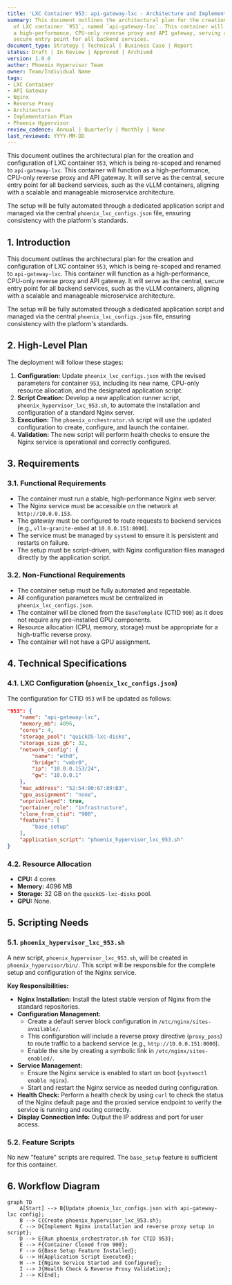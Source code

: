```yaml
---
title: 'LXC Container 953: api-gateway-lxc - Architecture and Implementation Plan'
summary: This document outlines the architectural plan for the creation and configuration
  of LXC container `953`, named `api-gateway-lxc`. This container will function as
  a high-performance, CPU-only reverse proxy and API gateway, serving as the central,
  secure entry point for all backend services.
document_type: Strategy | Technical | Business Case | Report
status: Draft | In Review | Approved | Archived
version: 1.0.0
author: Phoenix Hypervisor Team
owner: Team/Individual Name
tags:
- LXC Container
- API Gateway
- Nginx
- Reverse Proxy
- Architecture
- Implementation Plan
- Phoenix Hypervisor
review_cadence: Annual | Quarterly | Monthly | None
last_reviewed: YYYY-MM-DD
---
```

This document outlines the architectural plan for the creation and configuration of LXC container `953`, which is being re-scoped and renamed to `api-gateway-lxc`. This container will function as a high-performance, CPU-only reverse proxy and API gateway. It will serve as the central, secure entry point for all backend services, such as the vLLM containers, aligning with a scalable and manageable microservice architecture.

The setup will be fully automated through a dedicated application script and managed via the central `phoenix_lxc_configs.json` file, ensuring consistency with the platform's standards.

## 1. Introduction

This document outlines the architectural plan for the creation and configuration of LXC container `953`, which is being re-scoped and renamed to `api-gateway-lxc`. This container will function as a high-performance, CPU-only reverse proxy and API gateway. It will serve as the central, secure entry point for all backend services, such as the vLLM containers, aligning with a scalable and manageable microservice architecture.

The setup will be fully automated through a dedicated application script and managed via the central `phoenix_lxc_configs.json` file, ensuring consistency with the platform's standards.

## 2. High-Level Plan

The deployment will follow these stages:

1.  **Configuration:** Update `phoenix_lxc_configs.json` with the revised parameters for container `953`, including its new name, CPU-only resource allocation, and the designated application script.
2.  **Script Creation:** Develop a new application runner script, `phoenix_hypervisor_lxc_953.sh`, to automate the installation and configuration of a standard Nginx server.
3.  **Execution:** The `phoenix_orchestrator.sh` script will use the updated configuration to create, configure, and launch the container.
4.  **Validation:** The new script will perform health checks to ensure the Nginx service is operational and correctly configured.

## 3. Requirements

### 3.1. Functional Requirements

- The container must run a stable, high-performance Nginx web server.
- The Nginx service must be accessible on the network at `http://10.0.0.153`.
- The gateway must be configured to route requests to backend services (e.g., `vllm-granite-embed` at `10.0.0.151:8000`).
- The service must be managed by `systemd` to ensure it is persistent and restarts on failure.
- The setup must be script-driven, with Nginx configuration files managed directly by the application script.

### 3.2. Non-Functional Requirements

- The container setup must be fully automated and repeatable.
- All configuration parameters must be centralized in `phoenix_lxc_configs.json`.
- The container will be cloned from the `BaseTemplate` (CTID `900`) as it does not require any pre-installed GPU components.
- Resource allocation (CPU, memory, storage) must be appropriate for a high-traffic reverse proxy.
- The container will not have a GPU assignment.

## 4. Technical Specifications

### 4.1. LXC Configuration (`phoenix_lxc_configs.json`)

The configuration for CTID `953` will be updated as follows:

```json
"953": {
    "name": "api-gateway-lxc",
    "memory_mb": 4096,
    "cores": 4,
    "storage_pool": "quickOS-lxc-disks",
    "storage_size_gb": 32,
    "network_config": {
        "name": "eth0",
        "bridge": "vmbr0",
        "ip": "10.0.0.153/24",
        "gw": "10.0.0.1"
    },
    "mac_address": "52:54:00:67:89:B3",
    "gpu_assignment": "none",
    "unprivileged": true,
    "portainer_role": "infrastructure",
    "clone_from_ctid": "900",
    "features": [
        "base_setup"
    ],
    "application_script": "phoenix_hypervisor_lxc_953.sh"
}
```

### 4.2. Resource Allocation

-   **CPU:** 4 cores
-   **Memory:** 4096 MB
-   **Storage:** 32 GB on the `quickOS-lxc-disks` pool.
-   **GPU:** None.

## 5. Scripting Needs

### 5.1. `phoenix_hypervisor_lxc_953.sh`

A new script, `phoenix_hypervisor_lxc_953.sh`, will be created in `phoenix_hypervisor/bin/`. This script will be responsible for the complete setup and configuration of the Nginx service.

**Key Responsibilities:**

-   **Nginx Installation:** Install the latest stable version of Nginx from the standard repositories.
-   **Configuration Management:**
    -   Create a default server block configuration in `/etc/nginx/sites-available/`.
    -   This configuration will include a reverse proxy directive (`proxy_pass`) to route traffic to a backend service (e.g., `http://10.0.0.151:8000`).
    -   Enable the site by creating a symbolic link in `/etc/nginx/sites-enabled/`.
-   **Service Management:**
    -   Ensure the Nginx service is enabled to start on boot (`systemctl enable nginx`).
    -   Start and restart the Nginx service as needed during configuration.
-   **Health Check:** Perform a health check by using `curl` to check the status of the Nginx default page and the proxied service endpoint to verify the service is running and routing correctly.
-   **Display Connection Info:** Output the IP address and port for user access.

### 5.2. Feature Scripts

No new "feature" scripts are required. The `base_setup` feature is sufficient for this container.

## 6. Workflow Diagram

```mermaid
graph TD
    A[Start] --> B{Update phoenix_lxc_configs.json with api-gateway-lxc config};
    B --> C{Create phoenix_hypervisor_lxc_953.sh};
    C --> D{Implement Nginx installation and reverse proxy setup in script};
    D --> E{Run phoenix_orchestrator.sh for CTID 953};
    E --> F{Container Cloned from 900};
    F --> G{Base Setup Feature Installed};
    G --> H{Application Script Executed};
    H --> I{Nginx Service Started and Configured};
    I --> J{Health Check & Reverse Proxy Validation};
    J --> K[End];
